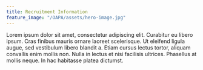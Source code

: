 ```yaml
---
title: Recruitment Information
feature_image: "/OAPA/assets/hero-image.jpg"
---
```


Lorem ipsum dolor sit amet, consectetur adipiscing elit. Curabitur eu libero ipsum. Cras finibus mauris ornare laoreet scelerisque. Ut eleifend ligula augue, sed vestibulum libero blandit a. Etiam cursus lectus tortor, aliquam convallis enim mollis non. Nulla in lectus et nisi facilisis ultrices. Phasellus at mollis neque. In hac habitasse platea dictumst.
